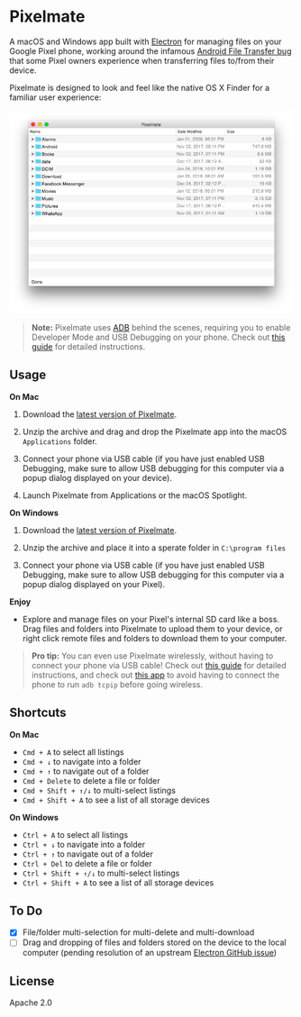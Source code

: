 # Pixelmate

A macOS and Windows app built with [Electron](https://electronjs.org/) for managing files on your Google Pixel phone, working around the infamous [Android File Transfer bug](https://www.androidauthority.com/google-pixel-mac-android-file-transfer-problems-743068/) that some Pixel owners experience when transferring files to/from their device.

Pixelmate is designed to look and feel like the native OS X Finder for a familiar user experience:

![Preview](public/screenshot.png)

> **Note:** Pixelmate uses [ADB](https://developer.android.com/studio/command-line/adb.html) behind the scenes, requiring you to enable Developer Mode and USB Debugging on your phone. Check out [this guide](https://www.howtogeek.com/129728/how-to-access-the-developer-options-menu-and-enable-usb-debugging-on-android-4.2/) for detailed instructions.

## Usage

**On Mac**

1. Download the [latest version of Pixelmate](https://github.com/eladnava/pixelmate/releases/latest).

2. Unzip the archive and drag and drop the Pixelmate app into the macOS `Applications` folder.

3. Connect your phone via USB cable (if you have just enabled USB Debugging, make sure to allow USB debugging for this computer via a popup dialog displayed on your device).

4. Launch Pixelmate from Applications or the macOS Spotlight.

**On Windows**

1. Download the [latest version of Pixelmate](https://github.com/eladnava/pixelmate/releases/latest).

2. Unzip the archive and place it into a sperate folder in `C:\program files`

3. Connect your phone via USB cable (if you have just enabled USB Debugging, make sure to allow USB debugging for this computer via a popup dialog displayed on your Pixel).

**Enjoy**

* Explore and manage files on your Pixel's internal SD card like a boss. Drag files and folders into Pixelmate to upload them to your device, or right click remote files and folders to download them to your computer.

> **Pro tip:** You can even use Pixelmate wirelessly, without having to connect your phone via USB cable! Check out [this guide](http://codetheory.in/android-debug-bridge-adb-wireless-debugging-over-wi-fi/) for detailed instructions, and check out [this app](https://github.com/eladnava/wifidev-android) to avoid having to connect the phone to run `adb tcpip` before going wireless.

## Shortcuts

**On Mac**

* `Cmd + A` to select all listings
* `Cmd + ↓` to navigate into a folder
* `Cmd + ↑` to navigate out of a folder
* `Cmd + Delete` to delete a file or folder
* `Cmd + Shift + ↑/↓` to multi-select listings
* `Cmd + Shift + A` to see a list of all storage devices

**On Windows**

* `Ctrl + A` to select all listings
* `Ctrl + ↓` to navigate into a folder
* `Ctrl + ↑` to navigate out of a folder
* `Ctrl + Del` to delete a file or folder
* `Ctrl + Shift + ↑/↓` to multi-select listings
* `Ctrl + Shift + A` to see a list of all storage devices

## To Do

- [x] File/folder multi-selection for multi-delete and multi-download
- [ ] Drag and dropping of files and folders stored on the device to the local computer (pending resolution of an upstream [Electron GitHub issue](https://github.com/electron/electron/issues/11691))

## License

Apache 2.0
